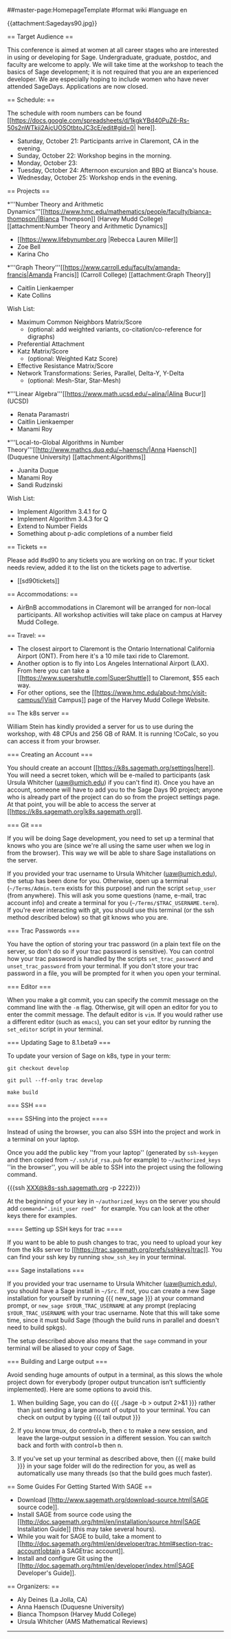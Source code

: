 ##master-page:HomepageTemplate
#format wiki
#language en

{{attachment:Sagedays90.jpg}}

== Target Audience ==

This conference is aimed at women at all career stages who are interested in using or developing for Sage.  Undergraduate, graduate, postdoc, and faculty are welcome to apply. We will take time at the workshop to teach the basics of Sage development; it is not required that you are an experienced developer.  We are especially hoping to include women who have never attended SageDays. Applications are now closed.  

== Schedule: ==

The schedule with room numbers can be found [[https://docs.google.com/spreadsheets/d/1kgkYBd40PuZ6-Rs-50s2nWTkji2AjcUOSOtbtoJC3cE/edit#gid=0| here]].

 * Saturday, October 21: Participants arrive in Claremont, CA in the evening.
 * Sunday, October 22: Workshop begins in the morning.
 * Monday, October 23: 
 * Tuesday, October 24: Afternoon excursion and BBQ at Bianca's house. 
 * Wednesday, October 25: Workshop ends in the evening. 


== Projects ==
 
 *'''Number Theory and Arithmetic Dynamics'''[[https://www.hmc.edu/mathematics/people/faculty/bianca-thompson/|Bianca Thompson]] (Harvey Mudd College) [[attachment:Number Theory and Arithmetic Dynamics]] 
  * [[https://www.lifebynumber.org |Rebecca Lauren Miller]] 
  * Zoe Bell
  * Karina Cho

 *'''Graph Theory'''[[https://www.carroll.edu/faculty/amanda-francis|Amanda Francis]] (Carroll College) [[attachment:Graph Theory]] 
  * Caitlin Lienkaemper
  * Kate Collins

 Wish List:
  * Maximum Common Neighbors Matrix/Score
    - (optional: add weighted variants, co-citation/co-reference for digraphs)
  * Preferential Attachment 
  * Katz Matrix/Score 
    - (optional: Weighted Katz Score)
  * Effective Resistance Matrix/Score
  * Network Transformations: Series, Parallel, Delta-Y, Y-Delta
    - (optional: Mesh-Star, Star-Mesh)


 *'''Linear Algebra'''[[https://www.math.ucsd.edu/~alina/|Alina Bucur]] (UCSD)
  * Renata Paramastri
  * Caitlin Lienkaemper
  * Manami Roy

 *'''Local-to-Global Algorithms in Number Theory'''[[http://www.mathcs.duq.edu/~haensch/|Anna Haensch]] (Duquesne University) [[attachment:Algorithms]] 
  * Juanita Duque 
  * Manami Roy 
  * Sandi Rudzinski 

 Wish List:
  * Implement Algorithm 3.4.1 for Q
  * Implement Algorithm 3.4.3 for Q
  * Extend to Number Fields
  * Something about p-adic completions of a number field

== Tickets ==

Please add #sd90 to any tickets you are working on on trac.  If your ticket needs review, added it to the list on the tickets page to advertise.

 * [[sd90tickets]]

== Accommodations: ==
 
 * AirBnB accommodations in Claremont will be arranged for non-local participants. All workshop activities will take place on campus at Harvey Mudd College. 

== Travel: ==

 * The closest airport to Claremont is the Ontario International California Airport (ONT).  From here it's a 10 mile taxi ride to Claremont. 
 * Another option is to fly into Los Angeles International Airport (LAX).  From here you can take a [[https://www.supershuttle.com|SuperShuttle]] to Claremont, $55 each way. 
 * For other options, see the [[https://www.hmc.edu/about-hmc/visit-campus/|Visit Campus]] page of the Harvey Mudd College Website.

== The k8s server ==

William Stein has kindly provided a server for us to use during the workshop, with 48 CPUs and 256 GB of RAM.  It is running !CoCalc, so you can access it from your browser.

=== Creating an Account ===

You should create an account [[https://k8s.sagemath.org/settings|here]].  You will need a secret token, which will be e-mailed to participants (ask Ursula Whitcher (uaw@umich.edu) if you can't find it).  Once you have an account, someone will have to add you to the Sage Days 90 project; anyone who is already part of the project can do so from the project settings page.  At that point, you will be able to access the server at [[https://k8s.sagemath.org|k8s.sagemath.org]].

=== Git ===

If you will be doing Sage development, you need to set up a terminal that knows who you are (since we're all using the same user when we log in from the browser).  This way we will be able to share Sage installations on the server.

If you provided your trac username to Ursula Whitcher (uaw@umich.edu), the setup has been done for you.  Otherwise, open up a terminal (`~/Terms/Admin.term` exists for this purpose) and run the script `setup_user` (from anywhere).  This will ask you some questions (name, e-mail, trac account info) and create a terminal for you (`~/Terms/$TRAC_USERNAME.term`).  If you're ever interacting with git, you should use this terminal (or the ssh method described below) so that git knows who you are.

=== Trac Passwords ===

You have the option of storing your trac password (in a plain text file on the server, so don't do so if your trac password is sensitive).  You can control how your trac password is handled by the scripts `set_trac_password` and `unset_trac_password` from your terminal.  If you don't store your trac password in a file, you will be prompted for it when you open your terminal.

=== Editor ===

When you make a git commit, you can specify the commit message on the command line with the `-m` flag.  Otherwise, git will open an editor for you to enter the commit message.  The default editor is `vim`.  If you would rather use a different editor (such as `emacs`), you can set your editor by running the `set_editor` script in your terminal.

=== Updating Sage to 8.1.beta9 ===

To update your version of Sage on k8s, type in your term:

`git checkout develop`

`git pull --ff-only trac develop`

`make build`

=== SSH ===

==== SSHing into the project ====

Instead of using the browser, you can also SSH into the project and work in a terminal on your laptop.

Once you add the public key ''from your laptop'' (generated by `ssh-keygen` and then copied from `~/.ssh/id_rsa.pub` for example) to `~/authorized_keys` ''in the browser'', you will be able to SSH into the project using the following command.

{{{ssh XXX@k8s-ssh.sagemath.org -p 2222}}}

At the beginning of your key in `~/authorized_keys` on the server you should add `command=".init_user roed" ` for example.  You can look at the other keys there for examples.

==== Setting up SSH keys for trac ====

If you want to be able to push changes to trac, you need to upload your key from the k8s server to [[https://trac.sagemath.org/prefs/sshkeys|trac]].  You can find your ssh key by running `show_ssh_key` in your terminal.

=== Sage installations ===

If you provided your trac username to Ursula Whitcher (uaw@umich.edu), you should have a Sage install in `~/Src`.  If not, you can create a new Sage installation for yourself by running
{{{
new_sage
}}}
at your command prompt, or `new_sage $YOUR_TRAC_USERNAME` at any prompt (replacing `$YOUR_TRAC_USERNAME` with your trac username.  Note that this will take some time, since it must build Sage (though the build runs in parallel and doesn't need to build spkgs).

The setup described above also means that the `sage` command in your terminal will be aliased to your copy of Sage.

=== Building and Large output ===

Avoid sending huge amounts of output in a terminal, as this slows the whole project down for everybody (proper output truncation isn’t sufficiently implemented).  Here are some options to avoid this.

1. When building Sage, you can do
{{{
./sage -b > output 2>&1
}}}
rather than just sending a large amount of output to your terminal.  You can check on output by typing
{{{
tail output
}}}

2. If you know tmux, do control+b, then c to make a new session, and leave the large-output session in a different session.  You can switch back and forth with control+b then n.

3. If you've set up your terminal as described above, then
{{{
make build
}}}
in your sage folder will do the redirection for you, as well as automatically use many threads (so that the build goes much faster).

== Some Guides For Getting Started With SAGE ==

 * Download [[http://www.sagemath.org/download-source.html|SAGE source code]]. 
 * Install SAGE from source code using the [[http://doc.sagemath.org/html/en/installation/source.html|SAGE Installation Guide]] (this may take several hours).
 * While you wait for SAGE to build, take a moment to [[http://doc.sagemath.org/html/en/developer/trac.html#section-trac-account|obtain a SAGEtrac account]]. 
 * Install and configure Git using the [[http://doc.sagemath.org/html/en/developer/index.html|SAGE Developer's Guide]]. 
  

== Organizers: ==

 * Aly Deines (La Jolla, CA)
 * Anna Haensch (Duquesne University)
 * Bianca Thompson (Harvey Mudd College)
 * Ursula Whitcher (AMS Mathematical Reviews)

----
